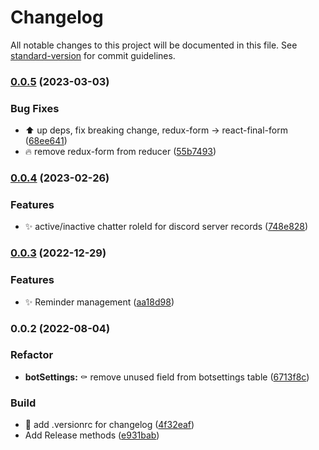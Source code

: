 # Changelog

All notable changes to this project will be documented in this file. See [standard-version](https://github.com/conventional-changelog/standard-version) for commit guidelines.

### [0.0.5](https://github.com/bobpepers/Runebase-Discord-Bot-dashboard/compare/v0.0.4...v0.0.5) (2023-03-03)


### Bug Fixes

* ⬆️ up deps, fix breaking change, redux-form -> react-final-form ([68ee641](https://github.com/bobpepers/Runebase-Discord-Bot-dashboard/commit/68ee64174ba55106986736d4d127f4da1f87e016))
* 🔥 remove redux-form from reducer ([55b7493](https://github.com/bobpepers/Runebase-Discord-Bot-dashboard/commit/55b7493e92ed6e3b83339772ccb8493cd084c197))

### [0.0.4](https://github.com/bobpepers/Runebase-Discord-Bot-dashboard/compare/v0.0.3...v0.0.4) (2023-02-26)


### Features

* ✨ active/inactive chatter roleId for discord server records ([748e828](https://github.com/bobpepers/Runebase-Discord-Bot-dashboard/commit/748e8284a433e5a186e5780904f4a3b6d2c17bd0))

### [0.0.3](https://github.com/bobpepers/Runebase-Discord-Bot-dashboard/compare/v0.0.2...v0.0.3) (2022-12-29)


### Features

* ✨ Reminder management ([aa18d98](https://github.com/bobpepers/Runebase-Discord-Bot-dashboard/commit/aa18d98ce12a8598a2901c3ef8ed6b5b2c367e44))

### 0.0.2 (2022-08-04)


### Refactor

* **botSettings:** :coffin: remove unused field from botsettings table ([6713f8c](https://github.com/bobpepers/Runebase-Discord-Bot-dashboard/commit/6713f8ccc65211fad1abbdb1fd0cf53ace1bac9e))


### Build

* :wrench: add .versionrc for changelog ([4f32eaf](https://github.com/bobpepers/Runebase-Discord-Bot-dashboard/commit/4f32eaff40019680b78bbfa54c826573541498b4))
* Add Release methods ([e931bab](https://github.com/bobpepers/Runebase-Discord-Bot-dashboard/commit/e931bab71f7f3cf9ee43f9b8c558418e1c8bff20))
